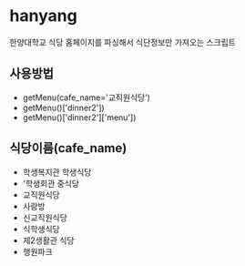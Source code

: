 hanyang
=======

한양대학교 식당 홈페이지를 파싱해서 식단정보만 가져오는 스크립트

## 사용방법
* getMenu(cafe_name='교직원식당')
* getMenu()['dinner2'])
* getMenu()['dinner2']['menu'])


## 식당이름(cafe_name)
* 학생복지관 학생식당
* '학생회관 중식당
* 교직원식당
* 사랑방
* 신교직원식당
* 식학생식당
* 제2생활관 식당
* 행원파크
